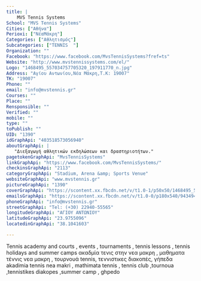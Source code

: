 ```yaml
---
title: |
    MVS Tennis Systems
School: "MVS Tennis Systems"
Cities: ["Αθήνα"]
Perioxi: ["ΝέαΜάκρη"]
Categories: ["Αθλητισμός"]
Subcategories: ["TENNIS  "]
Organization: ""
Facebook: "https://www.facebook.com/MvsTennisSystems?fref=ts"
Website: "http://www.mvstennissystems.com/el/"
Logo: "1468495_557034757705320_197911770_n.jpg"
Address: "Αγίου Αντωνίου,Νέα Μάκρη,Τ.Κ: 19007"
TK: "19007"
Phone: ""
email: "info@mvstennis.gr"
Courses: ""
Place: ""
Rensponsible: ""
Verified: ""
mobile: ""
type: ""
toPublish: ""
UID: "1390"
idGraphApi: "403518573056940"
aboutGraphApi: | 
   "Διεξαγωγή αθλητικών εκδηλώσεων και δραστηριοτήτων."
pagetokenGraphApi: "MvsTennisSystems"
linkGraphApi: "https://www.facebook.com/MvsTennisSystems/"
checkinsGraphApi: "2113"
categoryGraphApi: "Stadium, Arena &amp; Sports Venue"
websiteGraphApi: "www.mvstennis.gr"
pictureGraphApi: "1390"
coverGraphApi: "https://scontent.xx.fbcdn.net/v/t1.0-1/p50x50/1468495_557034757705320_197911770_n.jpg?oh=41bebfa822297ce3f97fbf08877c2aaf&amp;oe=5B4E55E8"
emailsGraphApi: "https://scontent.xx.fbcdn.net/v/t1.0-0/p180x540/943494_458639757544821_157401930_n.jpg?oh=b96db6ad05ce06c206e6d027ca6e4575&amp;oe=5B09BC81"
phoneGraphApi: "info@mvstennis.gr"
streetGraphApi: "Tel: (+30) 22940-55565"
longitudeGraphApi: "ΑΓΙΟΥ ΑΝΤΩΝΙΟΥ"
latitudeGraphApi: "23.9755096"
locatedinGraphApi: "38.1041603"

---
```


Tennis academy and courts , events , tournaments , tennis lessons , tennis holidays and summer camps ακαδμία τενις στην νεα μακρη , μαθηματα τέννις νεα μακρη , τουρνουά tennis, τεννιστικες διακοπές, γήπεδα akadimia tennis nea makri , mathimata tennis , tennis club ,tournoua ,tennistikes diakopes ,summer camp , ghpedo 

